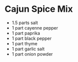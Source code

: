 Cajun Spice Mix 
================

* 1.5 parts salt 
* 1 part cayenne pepper 
* 1 part paprika 
* 1 part black pepper
* 1 part thyme  
* 1 part garlic salt 
* 1 part onion powder 
